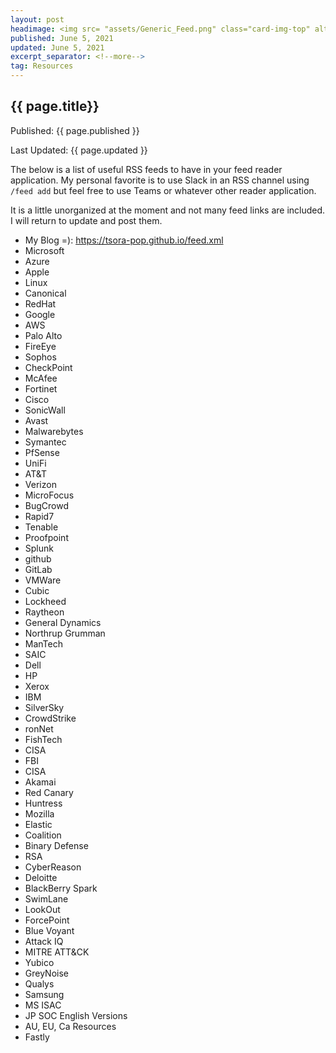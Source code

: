 ```yaml
---
layout: post
headimage: <img src= "assets/Generic_Feed.png" class="card-img-top" alt="Header Image" width="100" height="100">
published: June 5, 2021
updated: June 5, 2021
excerpt_separator: <!--more-->
tag: Resources
---
```

## {{ page.title}}
Published: {{ page.published }}

Last Updated: {{ page.updated }}

The below is a list of useful RSS feeds to have in your feed reader application. My personal favorite is to use Slack in an RSS channel using `/feed add` but feel free to use Teams or whatever other reader application. <!--more-->

It is a little unorganized at the moment and not many feed links are included. I will return to update and post them.

* My Blog =): https://tsora-pop.github.io/feed.xml
* Microsoft
* Azure
* Apple
* Linux
* Canonical
* RedHat
* Google
* AWS
* Palo Alto
* FireEye
* Sophos
* CheckPoint
* McAfee
* Fortinet
* Cisco
* SonicWall
* Avast
* Malwarebytes
* Symantec
* PfSense
* UniFi
* AT&T
* Verizon
* MicroFocus
* BugCrowd
* Rapid7
* Tenable
* Proofpoint
* Splunk
* github
* GitLab
* VMWare
* Cubic
* Lockheed
* Raytheon
* General Dynamics
* Northrup Grumman
* ManTech
* SAIC
* Dell
* HP
* Xerox
* IBM
* SilverSky
* CrowdStrike
* ronNet
* FishTech
* CISA
* FBI
* CISA
* Akamai
* Red Canary
* Huntress
* Mozilla
* Elastic
* Coalition
* Binary Defense
* RSA
* CyberReason
* Deloitte
* BlackBerry Spark
* SwimLane
* LookOut
* ForcePoint
* Blue Voyant
* Attack IQ
* MITRE ATT&CK
* Yubico
* GreyNoise
* Qualys
* Samsung
* MS ISAC
* JP SOC English Versions
* AU, EU, Ca Resources
* Fastly
